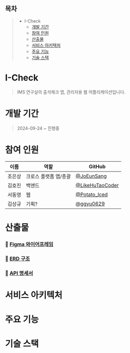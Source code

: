 ## 목차
>  - I-Check
>    - [개발 기간](#개발-기간)
>    - [참여 인원](#참여-인원)
>    - [산출물](#산출물)
>    - [서비스 아키텍처](#서비스-아키텍처)
>    - [주요 기능](#주요-기능)
>    - [기술 스택](#기술-스택)

# I-Check
> IMS 연구실의 출석체크 앱, 관리자용 웹 어플리케이션입니다.



# 개발 기간
> 2024-09-24 ~ 진행중



# 참여 인원
|이름|역할|GitHub|
|------|---|---|
|조은상|크로스 플랫폼 앱/총괄|[@JoEunSang](https://github.com/JoEunSang)|
|김호진|백엔드|[@LikeHuTaoCoder](https://github.com/LikeHuTaoCoder)|
|서동영|웹|[@Potato_Iced](https://github.com/Potato-Iced)|
|김상규|기획?|[@ggyu0629](https://github.com/ggyu0629)|



# 산출물
### 🔗 [Figma 와이어프레임]()
### 🔗 [ERD 구조]()
### 🔗 [API 명세서]()



# 서비스 아키텍처



# 주요 기능



# 기술 스택

